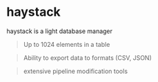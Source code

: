 # haystack
haystack is a light database manager

> Up to 1024 elements in a table

> Ability to export data to formats (CSV, JSON)

> extensive pipeline modification tools

